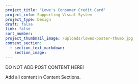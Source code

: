 ```yaml
---
project_title: "Lowe's Consumer Credit Card"
project_info: Supporting Visual System
project_type: Design
draft: false
link: false
sort_number:
project_thumbnail_image: /uploads/lowes-poster-thumb.jpg
content_section:
  - section_text_markdown:
    section_image:
---
```



DO NOT ADD POST CONTENT HERE!

Add all content in Content Sections.